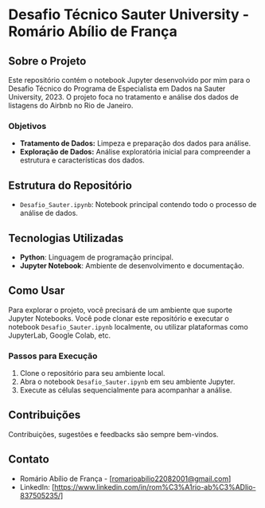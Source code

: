 # Desafio Técnico Sauter University - Romário Abílio de França

## Sobre o Projeto
Este repositório contém o notebook Jupyter desenvolvido por mim para o Desafio Técnico do Programa de Especialista em Dados na Sauter University, 2023. O projeto foca no tratamento e análise dos dados de listagens do Airbnb no Rio de Janeiro.

### Objetivos
- **Tratamento de Dados:** Limpeza e preparação dos dados para análise.
- **Exploração de Dados:** Análise exploratória inicial para compreender a estrutura e características dos dados.

## Estrutura do Repositório
- `Desafio_Sauter.ipynb`: Notebook principal contendo todo o processo de análise de dados.

## Tecnologias Utilizadas
- **Python**: Linguagem de programação principal.
- **Jupyter Notebook**: Ambiente de desenvolvimento e documentação.

## Como Usar
Para explorar o projeto, você precisará de um ambiente que suporte Jupyter Notebooks. Você pode clonar este repositório e executar o notebook `Desafio_Sauter.ipynb` localmente, ou utilizar plataformas como JupyterLab, Google Colab, etc.

### Passos para Execução
1. Clone o repositório para seu ambiente local.
2. Abra o notebook `Desafio_Sauter.ipynb` em seu ambiente Jupyter.
3. Execute as células sequencialmente para acompanhar a análise.

## Contribuições
Contribuições, sugestões e feedbacks são sempre bem-vindos. 

## Contato
- Romário Abílio de França - [romarioabilio22082001@gmail.com]
- LinkedIn: [https://www.linkedin.com/in/rom%C3%A1rio-ab%C3%ADlio-837505235/]
